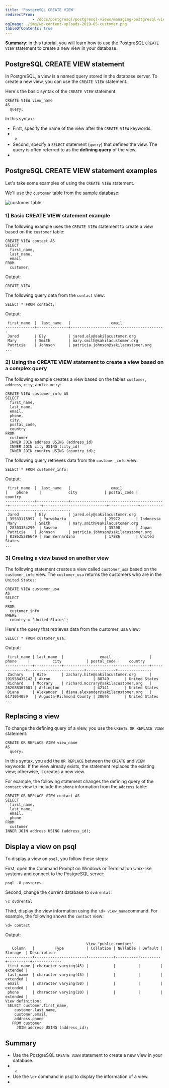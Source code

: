 ```yaml
---
title: 'PostgreSQL CREATE VIEW'
redirectFrom: 
            - /docs/postgresql/postgresql-views/managing-postgresql-views/
ogImage: ./img/wp-content-uploads-2019-05-customer.png
tableOfContents: true
---
```


**Summary**: in this tutorial, you will learn how to use the PostgreSQL `CREATE VIEW` statement to create a new view in your database.



## PostgreSQL CREATE VIEW statement



In PostgreSQL, a view is a named query stored in the database server. To create a new view, you can use the `CREATE VIEW` statement.



Here's the basic syntax of the `CREATE VIEW` statement:



```
CREATE VIEW view_name
AS
  query;
```



In this syntax:



- First, specify the name of the view after the `CREATE VIEW` keywords.
- -
- Second, specify a `SELECT` statement (`query`) that defines the view. The query is often referred to as the **defining query** of the view.
- 


## PostgreSQL CREATE VIEW statement examples



Let's take some examples of using the `CREATE VIEW` statement.



We'll use the `customer` table from the [sample database](https://www.postgresqltutorial.com/postgresql-getting-started/postgresql-sample-database/):



![customer table](./img/wp-content-uploads-2019-05-customer.png)



### 1) Basic CREATE VIEW statement example



The following example uses the `CREATE VIEW` statement to create a view based on the `customer` table:



```
CREATE VIEW contact AS
SELECT
  first_name,
  last_name,
  email
FROM
  customer;
```



Output:



```
CREATE VIEW
```



The following query data from the `contact` view:



```
SELECT * FROM contact;
```



Output:



```
 first_name  |  last_name   |                  email
-------------+--------------+------------------------------------------
 Jared       | Ely          | jared.ely@sakilacustomer.org
 Mary        | Smith        | mary.smith@sakilacustomer.org
 Patricia    | Johnson      | patricia.johnson@sakilacustomer.org
...
```



### 2) Using the CREATE VIEW statement to create a view based on a complex query



The following example creates a view based on the tables `customer`, `address`, `city`, and `country`:



```
CREATE VIEW customer_info AS
SELECT
  first_name,
  last_name,
  email,
  phone,
  city,
  postal_code,
  country
FROM
  customer
  INNER JOIN address USING (address_id)
  INNER JOIN city USING (city_id)
  INNER JOIN country USING (country_id);
```



The following query retrieves data from the `customer_info` view:



```
SELECT * FROM customer_info;
```



Output:



```
 first_name  |  last_name   |                  email                   |    phone     |            city            | postal_code |                country
-------------+--------------+------------------------------------------+--------------+----------------------------+-------------+---------------------------------------
 Jared       | Ely          | jared.ely@sakilacustomer.org             | 35533115997  | Purwakarta                 | 25972       | Indonesia
 Mary        | Smith        | mary.smith@sakilacustomer.org            | 28303384290  | Sasebo                     | 35200       | Japan
 Patricia    | Johnson      | patricia.johnson@sakilacustomer.org      | 838635286649 | San Bernardino             | 17886       | United States
...
```



### 3) Creating a view based on another view



The following statement creates a view called `customer_usa` based on the `customer_info` view. The `customer_usa` returns the customers who are in the `United States`:



```
CREATE VIEW customer_usa
AS
SELECT
  *
FROM
  customer_info
WHERE
  country = 'United States';
```



Here's the query that retrieves data from the customer_usa view:



```
SELECT * FROM customer_usa;
```



Output:



```
 first_name | last_name  |                email                 |    phone     |          city           | postal_code |    country
------------+------------+--------------------------------------+--------------+-------------------------+-------------+---------------
 Zachary    | Hite       | zachary.hite@sakilacustomer.org      | 191958435142 | Akron                   | 88749       | United States
 Richard    | Mccrary    | richard.mccrary@sakilacustomer.org   | 262088367001 | Arlington               | 42141       | United States
 Diana      | Alexander  | diana.alexander@sakilacustomer.org   | 6171054059   | Augusta-Richmond County | 30695       | United States
...
```



## Replacing a view



To change the defining query of a view, you use the `CREATE OR REPLACE VIEW` statement:



```
CREATE OR REPLACE VIEW view_name
AS
  query;
```



In this syntax, you add the `OR REPLACE` between the `CREATE` and `VIEW` keywords. If the view already exists, the statement replaces the existing view; otherwise, it creates a new view.



For example, the following statement changes the defining query of the `contact` view to include the `phone` information from the `address` table:



```
CREATE OR REPLACE VIEW contact AS
SELECT
  first_name,
  last_name,
  email,
  phone
FROM
  customer
INNER JOIN address USING (address_id);
```



## Display a view on psql



To display a view on `psql`, you follow these steps:



First, open the Command Prompt on Windows or Terminal on Unix-like systems and connect to the PostgreSQL server:



```
psql -U postgres
```



Second, change the current database to `dvdrental`:



```
\c dvdrental
```



Third, display the view information using the `\d+ view_name`command. For example, the following shows the `contact` view:



```
\d+ contact
```



Output:



```
                                    View "public.contact"
   Column   |         Type          | Collation | Nullable | Default | Storage  | Description
------------+-----------------------+-----------+----------+---------+----------+-------------
 first_name | character varying(45) |           |          |         | extended |
 last_name  | character varying(45) |           |          |         | extended |
 email      | character varying(50) |           |          |         | extended |
 phone      | character varying(20) |           |          |         | extended |
View definition:
 SELECT customer.first_name,
    customer.last_name,
    customer.email,
    address.phone
   FROM customer
     JOIN address USING (address_id);
```



## Summary



- Use the PostgreSQL `CREATE VIEW` statement to create a new view in your database.
- -
- Use the `\d+` command in psql to display the information of a view.
- 
